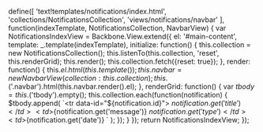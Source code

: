 define([
    'text!templates/notifications/index.html',
    'collections/NotificationsCollection',
    'views/notifications/navbar'
], function(indexTemplate, NotificationsCollection, NavbarView) {
    var NotificationsIndexView = Backbone.View.extend({
        el: '#main-content',
        template: _.template(indexTemplate),
        initialize: function() {
            this.collection = new NotificationsCollection();
            this.listenTo(this.collection, 'reset', this.renderGrid);
            this.render();
            this.collection.fetch({reset: true});
        },
        render: function() {
            this.$el.html(this.template());
            this.navbar = new NavbarView({ collection: this.collection });
            this.$('.navbar').html(this.navbar.render().el);
        },
        renderGrid: function() {
            var $tbody = this.$('tbody').empty();
            this.collection.each(function(notification) {
                $tbody.append(
                    `<tr data-id="${notification.id}">
                        <td>${notification.get('title')}</td>
                        <td>${notification.get('message')}</td>
                        <td>${notification.get('type')}</td>
                        <td>${notification.get('date')}</td>
                    </tr>`
                );
            });
        }
    });
    return NotificationsIndexView;
});
